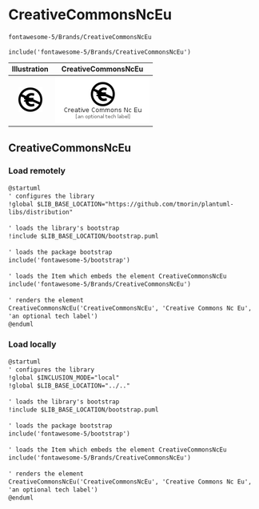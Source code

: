 # CreativeCommonsNcEu


```text
fontawesome-5/Brands/CreativeCommonsNcEu
```

```text
include('fontawesome-5/Brands/CreativeCommonsNcEu')
```



| Illustration | CreativeCommonsNcEu |
| :---: | :---: |
| ![illustration for Illustration](../../fontawesome-5/Brands/CreativeCommonsNcEu.png) | ![illustration for CreativeCommonsNcEu](../../fontawesome-5/Brands/CreativeCommonsNcEu.Local.png) |




## CreativeCommonsNcEu

### Load remotely
```plantuml
@startuml
' configures the library
!global $LIB_BASE_LOCATION="https://github.com/tmorin/plantuml-libs/distribution"

' loads the library's bootstrap
!include $LIB_BASE_LOCATION/bootstrap.puml

' loads the package bootstrap
include('fontawesome-5/bootstrap')

' loads the Item which embeds the element CreativeCommonsNcEu
include('fontawesome-5/Brands/CreativeCommonsNcEu')

' renders the element
CreativeCommonsNcEu('CreativeCommonsNcEu', 'Creative Commons Nc Eu', 'an optional tech label')
@enduml
```

### Load locally
```plantuml
@startuml
' configures the library
!global $INCLUSION_MODE="local"
!global $LIB_BASE_LOCATION="../.."

' loads the library's bootstrap
!include $LIB_BASE_LOCATION/bootstrap.puml

' loads the package bootstrap
include('fontawesome-5/bootstrap')

' loads the Item which embeds the element CreativeCommonsNcEu
include('fontawesome-5/Brands/CreativeCommonsNcEu')

' renders the element
CreativeCommonsNcEu('CreativeCommonsNcEu', 'Creative Commons Nc Eu', 'an optional tech label')
@enduml
```


